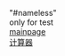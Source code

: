 "#nameless" <br>
only for test<br>
[mainpage](https://yinyunsan.github.io/nameless/mainpage.html)<br>
[计算器](https://yinyunsan.github.io/nameless/ca.html)<br>